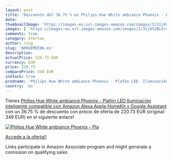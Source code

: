 ```yaml
---
layout: post
title: 'Descuento del 36.75 % en Philips Hue White ambiance Phoenix - Pla'
date: 
thumbnailImage: 'https://images-eu.ssl-images-amazon.com/images/I/31j6%2BLGrs-L._SL200_.jpg'
images: [ 'https://images-eu.ssl-images-amazon.com/images/I/31j6%2BLGrs-L._SL200_.jpg' ]
comments: true
category: ofertas
author: ring
slug: 'B00UEMEE06-es'
description:
actualPrice: 220.73 EUR
currency: EUR
price: 220.73
comparePrice: 349 EUR
inStock: true
prodname: 'Philips Hue White ambiance Phoenix - Plafón LED  Iluminación inteligente  compatible con Amazon Alexa  Apple HomeKit y Google Assistant'
country: 'es'
---
```


Tienes [Philips Hue White ambiance Phoenix - Plafón LED  Iluminación inteligente  compatible con Amazon Alexa  Apple HomeKit y Google Assistant](https://www.amazon.es/dp/B00UEMEE06/?tag=tolees-21) con un 36.75 % de descuento con precio de oferta de 220.73 EUR (original: 349 EUR) en el siguiente enlace!

[![Philips Hue White ambiance Phoenix - Pla](https://images-eu.ssl-images-amazon.com/images/I/31j6%2BLGrs-L._SL200_.jpg)](https://www.amazon.es/dp/B00UEMEE06/?tag=tolees-21)

[Accede a la oferta!!](https://www.amazon.es/dp/B00UEMEE06/?tag=tolees-21)

Links participate in Amazon Associate program and might generate a comission on qualifying sales


